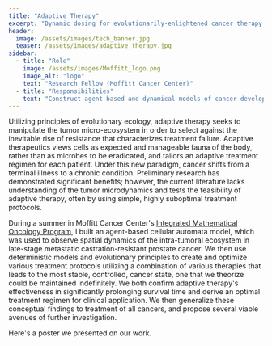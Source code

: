 ```yaml
---
title: "Adaptive Therapy"
excerpt: "Dynamic dosing for evolutionarily-enlightened cancer therapy."
header:
  image: /assets/images/tech_banner.jpg
  teaser: /assets/images/adaptive_therapy.jpg
sidebar:
  - title: "Role"
    image: /assets/images/Moffitt_logo.png
    image_alt: "logo"
    text: "Research Fellow (Moffitt Cancer Center)"
  - title: "Responsibilities"
    text: "Construct agent-based and dynamical models of cancer development."
---
```


Utilizing principles of evolutionary ecology, adaptive therapy seeks to manipulate
the tumor micro-ecosystem in order to select against the inevitable rise of
resistance that characterizes treatment failure. Adaptive therapeutics views cells as
expected and manageable fauna of the body, rather than as microbes to be
eradicated, and tailors an adaptive treatment regimen for each patient. Under this
new paradigm, cancer shifts from a terminal illness to a chronic condition.
Preliminary research has demonstrated significant benefits; however, the current
literature lacks understanding of the tumor microdynamics and tests the feasibility
of adaptive therapy, often by using simple, highly suboptimal treatment protocols.

During a summer in Moffitt Cancer Center's [Integrated Mathematical Oncology Program](https://labpages.moffitt.org/imo/), I built an agent-based cellular automata model, which was used to observe spatial dynamics of the intra-tumoral ecosystem in late-stage metastatic castration-resistant prostate cancer. We then use deterministic models and evolutionary principles to create and
optimize various treatment protocols utilizing a combination of various therapies
that leads to the most stable, controlled, cancer state, one that we theorize could be
maintained indefinitely. We both confirm adaptive therapy's effectiveness in
significantly prolonging survival time and derive an optimal treatment regimen for
clinical application. We then generalize these conceptual findings to treatment of all
cancers, and propose several viable avenues of further investigation.

Here's a poster we presented on our work.
<object data="/assets/posters/Moffitt_Poster.pdf" width="1000" height="1000" type='application/pdf'/>